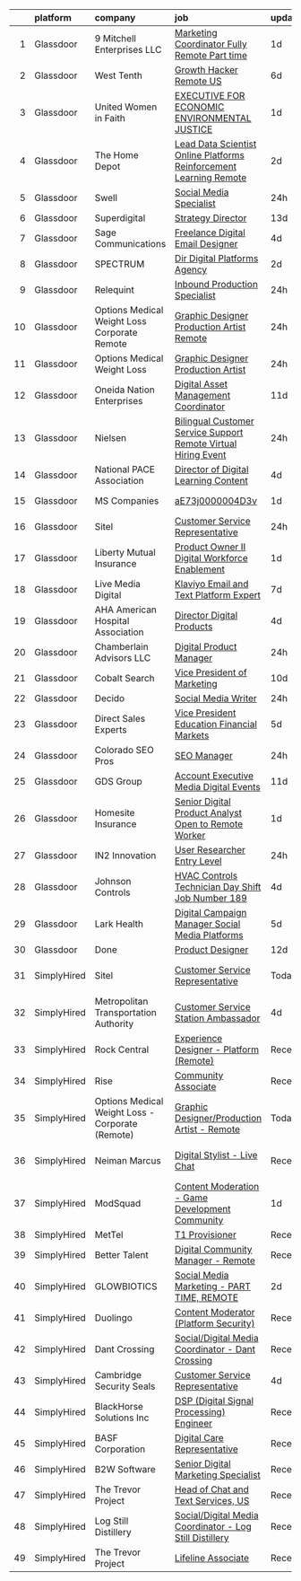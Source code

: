 

|    | platform    | company                                          | job                                                                                                                                                                                                                                                                                                                                                                                                                                                                                                                                                                                                                                                                                                                                                                                                                                                                                                                                                                                                                                                                                                                                                                                                                                                                                                                                                                                  | update_time   | location                    |
|---:|:------------|:-------------------------------------------------|:-------------------------------------------------------------------------------------------------------------------------------------------------------------------------------------------------------------------------------------------------------------------------------------------------------------------------------------------------------------------------------------------------------------------------------------------------------------------------------------------------------------------------------------------------------------------------------------------------------------------------------------------------------------------------------------------------------------------------------------------------------------------------------------------------------------------------------------------------------------------------------------------------------------------------------------------------------------------------------------------------------------------------------------------------------------------------------------------------------------------------------------------------------------------------------------------------------------------------------------------------------------------------------------------------------------------------------------------------------------------------------------|:--------------|:----------------------------|
|  1 | Glassdoor   | 9 Mitchell Enterprises  LLC                      | [Marketing Coordinator   Fully Remote  Part time](https://www.glassdoor.com/partner/jobListing.htm?pos=128&ao=1110586&s=58&guid=000001814214aec8a8f1cb37fffd459f&src=GD_JOB_AD&t=SR&vt=w&ea=1&cs=1_37e0aa2a&cb=1654671061433&jobListingId=1007921210020&cpc=7F6F94E2229B3AB5&jrtk=3-0-1g5119bpbq6nr801-1g5119bpp36hh000-f62b9c7f2138d9f6--6NYlbfkN0BSFMCn7eeYRzS2N3iwmmjpTrky-tMhmfn8thTthZAoea58hDP6x_fJmTd1usohmTFAjnv5X-oxljtOXFHT1jrC_3pUy-PX27fFUlzIHBQG2rx99mDlpj85_8XjrCGBTB2-lxD1PUNO4xuyzA1f0Nod8rhuz7AMbVUFYgIbfELLiPIkcMDpP-2KP6H9iTSjmolN20o2dekhg2TcX_DZLud77GWpC5FkE0Jz25uD2CQwFQyGK3UvlwG4bos7N9EDvRriBEwbWuHruHpqzbH9xpciiayzFLdynS3e--hhxQ7ilJrnqodaZ3zH_XnEDrIjyOGQBzGBVH-MspjyVZYwlnw9NfwsCCjOEW1Ng0s4lKgLUyr3b86MFtEYxAKtd0nQOGwh4B8K0yxuR4taHyJ1PTccZIdF2B6AuPjobWvvZi8Jf48KBfr7hcFt0Pmw0LUvtvuQ_76BygW2TIErsKZPfo8pty7t8au8fvYteOC3Hes6bV_bnZRU-2p4eaSEQYFVVgORtW0q7UkfJHWeJvjerZFy3KELVWqrQi0%3D)                                                                                                                                                                                                                                                                                                                                                                                                                                                             | 1d            | Remote                      |
|  2 | Glassdoor   | West Tenth                                       | [Growth Hacker   Remote US](https://www.glassdoor.com/partner/jobListing.htm?pos=122&ao=1110586&s=58&guid=000001814214aec8a8f1cb37fffd459f&src=GD_JOB_AD&t=SR&vt=w&ea=1&cs=1_09e7f761&cb=1654671061432&jobListingId=1007909905786&cpc=AF770993EC679D41&jrtk=3-0-1g5119bpbq6nr801-1g5119bpp36hh000-03683b730d7a2e74--6NYlbfkN0BaGdOOK624JFFhWibxYF5ZHJyu-TQMeOslDTyNeurccaP5BMco46yy3FP-wYRMT6jmOJUCuFuahC5ruZgFGJ5meMe-JofOqGvfQXhPasawczyHl0REUpO4eJ_NuTFmKdv5HBvElydHvIGtnguky3UU3ydb7TrTUNU3F_RIfBXVRUa9relzvTQyf3FHF68OspkmN8PFCZJOiUvl0KewonPwDvhJ8bUZPTyjS8meHKjyiwSpbXiIvVbHZ0mwB0FXTbU0zzpOpWCQmXkDeaOrLY711mZh8q7hZOKi7OHw2VwuSOPBy2FG4z6kX8D3AKkdrC3P96l8o-6cSkcOBNSMFXBc2450WzUtKZgWgCwuRSsPWqngsVXc-LQJvABNBIia1K5UINJGvUMeaau1D7TliqbFkKYO6BAQgykOfzNDySKJS2kPYvk7bkO04ay6vXGlWauxCKo5JdekdwVuXSA8LWPVk0ntkXPesFqovaQeqKy55oJgBLc926CCZaxJtpEp0MM%3D)                                                                                                                                                                                                                                                                                                                                                                                                                                                                                                                   | 6d            | Remote                      |
|  3 | Glassdoor   | United Women in Faith                            | [EXECUTIVE FOR ECONOMIC   ENVIRONMENTAL JUSTICE](https://www.glassdoor.com/partner/jobListing.htm?pos=123&ao=1110586&s=58&guid=000001814214aec8a8f1cb37fffd459f&src=GD_JOB_AD&t=SR&vt=w&ea=1&cs=1_76f6da3d&cb=1654671061432&jobListingId=1007920984674&cpc=4F748F1840550ABC&jrtk=3-0-1g5119bpbq6nr801-1g5119bpp36hh000-2f1ab6d44968d4f0--6NYlbfkN0C61ZE5yWcXash_Fmm5t8jzKJeWrXPMXUDqDn-CKIA-2cXYozYUHU_zvCoRUi3uM2sf2VWNSG0u1WTXcm6bm634dcFJM8_dTjrni9Lt1PA2-nqQriFknibyhYr7OW5yMFtql9PzLiMZ8jnjykruJ2JK250nkgqX4vaFi5g-mr6y8vhLrogDy-OQRVUvnnVBc3wwWi_Gbjw5_orC3ToGCo1-AY0w9_UvXrG8PfbRFRhuW0AjS8jwUwJW0Jmxi4KIP12S4vX-yWcQfEkTP3QZLmxSIONc2-A9e-bMBqvkrH-dIEVtval4cVTrwiyZ9SHuBbkaMVY5jbvrjIDRbfqfZnpoJazK316rQ53B1EraBhMrwGNzHTu2qIsNqRSmSRSN7IL-m5ax6HvLAkk-aH628wagOs6Y6o17jEyXbPz1bJPtdi2l_yLhTDDi7rzdtWQW_VarE7HVXKomEiG0Lh9OUoJYcOCvF8GY2j1PDDUrXpkpQHQVcjYvk3scV-lljYzOmWY%3D)                                                                                                                                                                                                                                                                                                                                                                                                                                                                                              | 1d            | Remote                      |
|  4 | Glassdoor   | The Home Depot                                   | [Lead Data Scientist   Online Platforms Reinforcement Learning  Remote ](https://www.glassdoor.com/partner/jobListing.htm?pos=119&ao=1110586&s=58&guid=000001814214aec8a8f1cb37fffd459f&src=GD_JOB_AD&t=SR&vt=w&cs=1_813ada2b&cb=1654671061431&jobListingId=1007919941241&cpc=9C4F014304452074&jrtk=3-0-1g5119bpbq6nr801-1g5119bpp36hh000-7d8e9b40b17d1741--6NYlbfkN0BAuTfAu5ThYozS55O8p5sS5gWZMb8bifg5H3ftdCgDuEEM8vz4R0qwnMgVRY6S1WcNnUQSVDjGyL4yUH_9cKU6fcnoggSLlOZYZNOrOwE3vNRdRUkEtICJIkgsQJGVHYyLfhWerffmEKnV8P84MuwlOLeF_WnCcDQSLn9gBZLSv6tQUA046s6u5yX14KHuDu8OZltpikM6kZaAl-SEAzCoh8_IBUCCQafWE94ycL2GaCLtHfjQ5VbijqXf0qnw_uGYkBtXRe7oeynw-LrBTCZFpvLVuJuRZXSVx07DD6alNSVm3i9_QYgL3aY59k42ih_dqI7gjL0M0NEhjO8EwrFwk0epK8q2ehVCeLbOtIHEWJfNLCVRqtgxmpc8ZLfVN2Hb5s0llfiqZS9feRS1GJv1ndR4SUKZUZK8GDlPSz1ayQh57XHbyF05)                                                                                                                                                                                                                                                                                                                                                                                                                                                                                                                                                         | 2d            | Atlanta, GA                 |
|  5 | Glassdoor   | Swell                                            | [Social Media Specialist](https://www.glassdoor.com/partner/jobListing.htm?pos=125&ao=1110586&s=58&guid=000001814214aec8a8f1cb37fffd459f&src=GD_JOB_AD&t=SR&vt=w&ea=1&cs=1_2c790d0c&cb=1654671061432&jobListingId=1007923702950&cpc=663B5FE45D73772E&jrtk=3-0-1g5119bpbq6nr801-1g5119bpp36hh000-cf48998c8a603a1d--6NYlbfkN0ACu_hgM4mYOpGjE6TXudS1eLEYdlotK5aSiNrSIRlNjof6s4WZH7bX3Gf_g2O7CZRSupeGFdDnNszD_v-yXuAivoMzcm8brqCx7nORtz5cViWK29Xq6Ab3BVanJBKAFFViNNRTutwDC6959u-QZCj_KsRMF-p43IoUnZC0Iunc0wjoRu1nHdIYHZ267vdsYZBKY-MylGGKsMLnOx80qVMOlkqWkYgqplFuxgTioJIUEALDS4P92Oc4tZea75XB1_5vBrw3X1e_wNc877RZ4anAVEK3_nWVnJRtYhSaJ5XEi2GdvIB46TpQswqw17Y484ywYda1sViAzt6k3DOyMtkS07ntgOIf6xaIGM6obJVAbSl0QeVj2Jr4xyCgOoY05dO4CtuQ-XBZ5oHjQ0Cag99X4kEinmGiJxCZv_zlPcj4b72YD-fSbfaxTRrDA2xieIyClVliA2CB6keEZ4qh8Q-BJ0EiFGOLXZNvOIjxgtVUGv0eFdJNrgCyexIJvJ_9hp8T7USzGD31Xg%3D%3D)                                                                                                                                                                                                                                                                                                                                                                                                                                                                                                       | 24h           | Pensacola, FL               |
|  6 | Glassdoor   | Superdigital                                     | [Strategy Director](https://www.glassdoor.com/partner/jobListing.htm?pos=113&ao=1110586&s=58&guid=000001814214aec8a8f1cb37fffd459f&src=GD_JOB_AD&t=SR&vt=w&ea=1&cs=1_8c5fceea&cb=1654671061431&jobListingId=1007893501010&cpc=9952A63AB06E78AD&jrtk=3-0-1g5119bpbq6nr801-1g5119bpp36hh000-7f7bc22b622b5b41--6NYlbfkN0DRimOwZt32Ff-MFazY1nZ6hN6f0RLCIN36BaBlR7H7X3569RQxR2zSU8izEuSO0rF9rccfb8Al_Ust5EB1rSiJvz-6Gh3HIFLNDVw-xTfV2KGW0tu9HoK9WYTBIZaZJk-obo0NOPs1bGOu-rcQxUF4KoUG7iEhtW4Uu93lgC6xrp_ooxBMlihMLNZ7y4Qkf_O7nbLWG1c0hAE7P35VoAJZzvpANilhY4-5O1WGFPOU-b9MmhgVTaiATFCT2vWwJRQ7WrZ5oUL4P6FgV9-9PxPdjwu0c7lZvRVtDy6Qfq89xBsvF0ONLFcP6FrqRR1n1eplGXj5eH0C_835P79_cfJqLv_VQzRAps3StcOMFL3kUF-AvNdh86jOrIsSLuoWIM6aksMWjx184n1V8tH9HAvxWOhaCbA4b-P8a4-mnM5Gl1flKyYec7vCq8JPxCNLDOo9HSmpr0yQQXOYUg3qAFRe2AxYrbLN73Pte_8RDNLHfpmlzJijG-QE)                                                                                                                                                                                                                                                                                                                                                                                                                                                                                                                                         | 13d           | Remote                      |
|  7 | Glassdoor   | Sage Communications                              | [Freelance Digital Email Designer](https://www.glassdoor.com/partner/jobListing.htm?pos=107&ao=1110586&s=58&guid=000001814214aec8a8f1cb37fffd459f&src=GD_JOB_AD&t=SR&vt=w&ea=1&cs=1_e8f7e7f9&cb=1654671061430&jobListingId=1007916382036&cpc=9FE5D8D7282D4400&jrtk=3-0-1g5119bpbq6nr801-1g5119bpp36hh000-9138dbce5ae0f4d4--6NYlbfkN0Bw4eilJLL6njo-bmuEWNQ4kNTbq7KRyPE7FcZd-Sq0cUNIlHWg1RmZdtZxYgPgvMKCcW470oMEKm9yUfH-WhpZfbhmF4BinsG6u2z6Sv0cm_laneQccpVMRJj7W4vUwLsothWtwiHVusC3CTakdu2x4B5fb5YmBF7pJm-ZDntAkSBF-tREePaSBYMZNMS9LjPXPB_n-r1uu_qKWownbZdTPXqfTg-PKQy-MmUUyVR-TdeIcatz-GSrpZSsqmYMwEWZUvFTdg_Ec1LFIVIqMU3CZerDw65abmH-io5P0wpIYtdERQ_8RQ8Hgy3UtlB2R6qUTENauG6jE9EmUAqBcMKAraWUBaJ_j8cEcGq27tycD1w1Z1g3AnYWUTF9S_XNhFr0qk0y-FOZW_mWC1FMt02Iy7cP7buLClbj5gO2sS7oHDQPoQ3l8py8fUXi2pt2x1qwmdk_gZk0BpAJaDk8PcQtzhq_Hpa0vmuQLGFROTXd5vT3rV9YIbj2WIff0-P0cuuz871C-UbLgTIQGJD4uJBY)                                                                                                                                                                                                                                                                                                                                                                                                                                                                                          | 4d            | Massachusetts               |
|  8 | Glassdoor   | SPECTRUM                                         | [Dir  Digital Platforms Agency](https://www.glassdoor.com/partner/jobListing.htm?pos=120&ao=1110586&s=58&guid=000001814214aec8a8f1cb37fffd459f&src=GD_JOB_AD&t=SR&vt=w&cs=1_c94610be&cb=1654671061432&jobListingId=1007919475288&cpc=BA15C3E50D27FFE8&jrtk=3-0-1g5119bpbq6nr801-1g5119bpp36hh000-f47f36ce357613b5--6NYlbfkN0CeXNZYxOzgf11O9-TFJft4I5QLQjKTqoL33Rtx55G7TvJvoeF0OvnalWemQxNwsZtFTDwTa-MzVC3lBYTvpjKkuCfXFAtHL10GCe9ewRN8JjJurQlxzWXGqMzlLJJDeZHYRD0D_pMAlOfvorK30-if4q9zUGxA9GyCu8mYurbUCdJbs2J5ovLnneaVX7PHOYB1n2B1BujyPRi2fiOBUvRqizuHUulw8uE2fDNg3RqSLmUEXi7LksI5gGqMgn0AOfAdxkEyBq6ZzGmcKgC5RJYnymWNejnMcSU-7oywt0hvpPiaa5Yjy9SWI0IBbvxZ_aBiQ0BE05z-gjFFejop1DPzNKbyCe_bcGvUk5WCYblcyWDAomghAbnm3TThdYRu7dhXZ2IhBTCAtV-aYfxn0OtSToyHS7EXcBllR_jjMFbBQfGlvgtQ7sP4wt048kD9V4s%3D)                                                                                                                                                                                                                                                                                                                                                                                                                                                                                                                                                                                    | 2d            | Greenwood Village, CO       |
|  9 | Glassdoor   | Relequint                                        | [Inbound Production Specialist](https://www.glassdoor.com/partner/jobListing.htm?pos=104&ao=1110586&s=58&guid=000001814214aec8a8f1cb37fffd459f&src=GD_JOB_AD&t=SR&vt=w&ea=1&cs=1_7da1ae6e&cb=1654671061429&jobListingId=1007924077058&cpc=496C5EE6B32F83EE&jrtk=3-0-1g5119bpbq6nr801-1g5119bpp36hh000-53183d131387f237--6NYlbfkN0DLxniXb9xd09bch3T7EymxCrgj1jiT2kSu__xrmi42oFUVS0emMDhZolmHR88yaculEqcuG2Q-8qAOzG8ed3xAShIurYBTondg1eR62-d79mUjRWlrfKMCNd8L9F3nQBJqNLmVKpl2E4cs_62U999JQwV1H4spfKfm8XDeoi_SyYmqK2pWF75wN6lEodPFO3_UiMidBFo_QuETWx4qal0-y5t6Mu0S8IYfbOaP1XSSdn2REmtCmovfSE5PqKr8VGOGetaN3Z0wmNekhIXBmvMSMIfzUZw8BAgYgTJYD67gImK_rv1xRclzgmT2NOwiOAyLvE2l_mDaUwtr5g1WiBWVsGlPrylre2vYg6GX-4SZLWOlOB93A2LifAtd-NQHLq7P7GNianjt0_ECU9pupRjFUCFTS7wFvma56pXd62cxGBtBs3hOrFxEHmaf1tJWLYx1RSvA3fyxNUIF1sY62X7tvxSHZRSUx_zg6REWuJxz7bvQJwqY3NmKyk55veji-z81gsUn-mSgsw%3D%3D)                                                                                                                                                                                                                                                                                                                                                                                                                                                                                                 | 24h           | Remote                      |
| 10 | Glassdoor   | Options Medical Weight Loss   Corporate  Remote  | [Graphic Designer Production Artist   Remote](https://www.glassdoor.com/partner/jobListing.htm?pos=101&ao=1110586&s=58&guid=000001814214aec8a8f1cb37fffd459f&src=GD_JOB_AD&t=SR&vt=w&cs=1_4c1f86ab&cb=1654671061428&jobListingId=1007924226699&cpc=EC97480225BF612E&jrtk=3-0-1g5119bpbq6nr801-1g5119bpp36hh000-2bf8d94c5823c0bf--6NYlbfkN0AmAiFrx6EDHmlxYwsl_Sd7CYI91iAkAKqr5ypBzonM2K9-h3HOtVLToDNI3o_6pzCXzk4SrtVfH8J3kFo5wEMzD0DvpkXXecRMRlEjc7mH5J1zl8BnTgvlx2HxHTYNpVDskgwnFMZtj7k9Sc_s5P8ya22oMSSDmAVyrsZbNQaW9oTPC9sKCFNLDXQlymv8J1yXU6WCdK8IWkrJtdaT3pg6cJlZVRmEZNYDWkAItnVtRypoBCZR7tB_QSQvGqxJEk2QPeny0K_OiGrAuIhGJhPwNpoS8do-4OXxHRhmnG_8_hdcRaSkn3YWNcdCVxSD3Xh6bTJ7rMH4qdJoRui9IxI3pt_TQzkM9P1ULBw0IMQjOX2h2brbjBYVR-9NVlwvXP5QcLDMV_19wEnuY9hHhKn2NZiT2If3kMv7gOTL4j6Mf28YpAmgfMh_AFhJwqqAofWGzHpMXa3S64wlmYLDDcslb9AiHuenZmBDRuQuHddf30IiqSli26_YU4f6iLe4fmFRldfvmNwupLOxVnzAN-AtquXkioHL7o4vlaHIb0f87uSQv5iLbEvV_ixsDcejfV8UZ5t4dozovXfHeRkFcYAp8vkg4Q4OiNMeSPlzRDnNNrvIAYX4LSBDJzeGOlHsGbgTyUfN3F6CTFFextm-BZPk)                                                                                                                                                                                                                                                                                                                                                    | 24h           | Saint Petersburg, FL        |
| 11 | Glassdoor   | Options Medical Weight Loss                      | [Graphic Designer Production Artist](https://www.glassdoor.com/partner/jobListing.htm?pos=126&ao=1110586&s=58&guid=000001814214aec8a8f1cb37fffd459f&src=GD_JOB_AD&t=SR&vt=w&ea=1&cs=1_d86f31ff&cb=1654671061433&jobListingId=1007923979748&cpc=5E31031E1AFF45A7&jrtk=3-0-1g5119bpbq6nr801-1g5119bpp36hh000-f38f455ba19e750f--6NYlbfkN0AmAiFrx6EDHmlxYwsl_Sd7CYI91iAkAKqr5ypBzonM2JJqyCfMiKAVPXQlVaobxqqfTRD9k_R5t7p3fb6Nr_6mUs0s-4SejZ5v9JiDLJLlX430he_X_peQw3nXMWE8wGP3M0e8h8eMCQYKoPb5_Vn5oFBLQeIug6q2FTJHCLwbQD_LfU_us2ssQE6GE0utKS4IBEhgfmoPdPYFmxeOrbMudwtiDjC1PxAeEY8mi9kKXNKnKebav7_3-PekWH1ksTWAB666rNOV0oehHDolYKZ2sEUkrp2sFsOTmIIRLyatcqCRyxhJuixuamDElmTQnZdaww1hHh7MBiAL8hAFv285ZcX6c9iToTjhnWk8fz7sbUcYgyK5dvf_lbn5YbOKG0zSdMamMSPZGINQ64aomFFAFcvp4GYB5qMaOAEcxNBg2rS_wFFo2fIhLCFKcbfLVGJak_3zrtG_OaagmddBDN06x3gaBO7zfBgpvJQ8eV8nx40f1QIZeshjRjFJQjyxNFw%3D)                                                                                                                                                                                                                                                                                                                                                                                                                                                                                                          | 24h           | Remote                      |
| 12 | Glassdoor   | Oneida Nation Enterprises                        | [Digital Asset Management Coordinator](https://www.glassdoor.com/partner/jobListing.htm?pos=111&ao=1110586&s=58&guid=000001814214aec8a8f1cb37fffd459f&src=GD_JOB_AD&t=SR&vt=w&ea=1&cs=1_fdfa9aec&cb=1654671061431&jobListingId=1007899179025&cpc=292036AD7E8A5303&jrtk=3-0-1g5119bpbq6nr801-1g5119bpp36hh000-bb83cd76dfc89dcd--6NYlbfkN0Drqv2cs2svxDvjLpEXdnoULgnlhXuTg2ub_cGqLXWQ0sLFulLhsobK3cPNmEuaM12rs3w6H00bpdHKjHym_4m29Z-q-S_jvcoCEgxa_rjWcSUxY4mTjrt64ydXQPMrfd5PWrF1LTnMGBWuZyIjDtMWg7w7QUAMQHv_uHiWsqQaA8P5bleLcb8WoFMfV798yzLHkRggrMB3dxnlWnoF5KeacthhGrpnxeV39epN5xLpxdWb8lTyGrMKIsQmHYJLMsCYkz6A7h0587po1rDsI5tosgoQN3gIpT_UJqVK9EayWnjFfxNGDgX3_7AafgIwkLqHoc0GoVAAgpU7Lxcl8Exvd_kTjqzkZMNjRrGIUIkFKvttEwsUv2gSdGjTIxzjxtAKGh7ij2Y4owWP2ZHLhmGysWkUHzXqOaLUzdbGzKbrq4HCgE0WOZYmlVxU3PPQ8UIEYgILP_h0xkk9NpFCoQjachUZfsxgnLAP18KwSiJq8ir1wATAH6LOtD0jXikE0_i5jpXGzCrEAKhSKjBhJwwY)                                                                                                                                                                                                                                                                                                                                                                                                                                                                                      | 11d           | Remote                      |
| 13 | Glassdoor   | Nielsen                                          | [Bilingual Customer Service Support   Remote Virtual Hiring Event](https://www.glassdoor.com/partner/jobListing.htm?pos=109&ao=1110586&s=58&guid=000001814214aec8a8f1cb37fffd459f&src=GD_JOB_AD&t=SR&vt=w&cs=1_352d168e&cb=1654671061430&jobListingId=1007925052308&cpc=FAD720BB8CCCB15B&jrtk=3-0-1g5119bpbq6nr801-1g5119bpp36hh000-362b1686f53e6c0c--6NYlbfkN0Btxs39KmTzjw_u_hUXcyTcLpNeUj18C2Nw5A7DCW0FWOPSvZxadnbHJ4OhlFlLBVe_6WTnlrdTHG5MRaBV5Tml343L7VYS2qCF6znj2Qge_ipk--Pk2-yRAYBk1x9DAuKvGoQPQ3OC-pNJcXXBx25UTEgPVsiabv4Ci8XzZHWI6dhEV_U-E7ptWt3XuRPAS0jwcf__6f0rmt64B1x185VQ_Yi3Dg9tO5bheWjANR_A3YKet_-4sUE4UJ_MhBal9nTXshfrcqlukJIOBQc4G0EbngXx6ZELe5RGv5kn8ht5-pTw4NWRctGqsaHDYAmWNqJXTI-BbTXMIOyoU3qKOAq8sau-HwWXvJo4YREyqY8OfPp6D4Zk2UQdpYj3tFIjEp0wSf3vjfCPlBaW8rL9noFACWc5FiOLXMPEdR6myGU7WRQXX2xHS8Rhw3lkn1OZHgPamncKp5eJDP-bDzU12gx_Nl-DAk5QjVrmS9VxHnysp_IuduM4bHwgfGZMmq5TsFS7bey2NIP-PJnfPhZC__p59QMwy6CTesBGQpXOgruWfMs3SyGrzKJbB9AbfHyYaNf2vL72ZOCCFJt7V8i56Aw9GfWJs8LAuqyNM1j7kDIFYee3GHchMHJYxgS1i42ypLUnbVmUVMyIROcc8CzeVmguvNJOucoeKU7WF9KexJ5qF5rd2BL0wZVmx4lFu074wEVgkR1K3kBcJ-GLWCOs6QuK1JpRAFbkPk95KFgWXB0AnjCy7vw6i-6q)                                                                                                                                                                                                                               | 24h           | Columbia, MD                |
| 14 | Glassdoor   | National PACE Association                        | [Director of Digital Learning Content](https://www.glassdoor.com/partner/jobListing.htm?pos=121&ao=1110586&s=58&guid=000001814214aec8a8f1cb37fffd459f&src=GD_JOB_AD&t=SR&vt=w&ea=1&cs=1_199d9450&cb=1654671061432&jobListingId=1007916806262&cpc=39A4E8CE329AB187&jrtk=3-0-1g5119bpbq6nr801-1g5119bpp36hh000-bf2ede79dfecc23b--6NYlbfkN0CmAKDpbBbVKRzplB0uvDj-zmpq8BLbQlUAX9pqlK72uTZWTRfKD97NF-X6uDwnAd_dOXo_op12aD0en_c4WkcMSlrwaMOuT9l4yEwAgh2H5FlX8aXl9WpTPDfnIjxWibEZrN1rQbIj5hdZxTNcpQiP49sTTD7gjeJuDZHO2ZtrWOgV5LNu5W_zvpK9Cm9H_WH9p70SEgqV91dXPvU4VJBmJgBvudL5NNiLR1StxwKchPYg43d50USYnDGEYa_aWiQXsJ5c0kmHaP0JbL7trhsDWnY4ggqPrq71rpP6xnBJYpo5QVr4gYbMb96JW2U6RR_2fgmxw0RU2awnvRO-DB_m-flPqwY6jRvehFy_TNRpH2P1ESFSoA7WJygHPeX4x0iHQb-zFAbi8CL9fUB2gTr1Pyfu4KOWLMbBZWy2Fw5x5SYF5iHLJQ45qcwRUQBb3tV2GVnbikYXz2t5tsozI5_hXkTp8yCcDZWc4Gxbt4DmvAUkcg-J1KOUvhAX2CX5jTf2rr1g6LeMSQ%3D%3D)                                                                                                                                                                                                                                                                                                                                                                                                                                                                                          | 4d            | Remote                      |
| 15 | Glassdoor   | MS Companies                                     | [aE73j0000004D3v](https://www.glassdoor.com/partner/jobListing.htm?pos=115&ao=1110586&s=58&guid=000001814214aec8a8f1cb37fffd459f&src=GD_JOB_AD&t=SR&vt=w&ea=1&cs=1_b08538e9&cb=1654671061431&jobListingId=1007921249879&cpc=D69957E0862862E0&jrtk=3-0-1g5119bpbq6nr801-1g5119bpp36hh000-6f79b0930b1e5a22--6NYlbfkN0CHRJdIZ4BVMB46Il__atvtPVHzVRY1iBIMLOAFKnfHwlvPFa5BHrP_HqjVdXOt0B8ufFbKJOMQYWkivGLuJ6OEljrK4aexVrUTIuMpf--Y-Efkr82tRLHqRA6V-WHBPYOtLhVpN_LC6j-SC1ihzuVxH8FOUay-zTCx8PIrx8U7HmwV6LYF7mLXmY903sqwprRHBRRCXdl08epDvxZl1Q7bUh6qR3fNKQ0MI9rZ2jhHfUyca17X5QYgG9yQ4SA-AGlhFDF-sVNZn1h6LKMU4CgGCQAjgHfsHYsYypuu4ptH0IfNhJvBHvYjB1OHaKSsnYIHc0WV_iG74k6JNIQ2Zm4FWTs_K1QEOyPO2OlQnLQCTew0oy0tWmUYRAtiOItIhHe846k-Nlrs4mpBBmp1y0sxFa8axMzfASw6gcLAQ44OyaF8UPfreIVjmKS01-BaayT1XTTU_Xcp3rEuvmTYw6v2KmUV-C070xRuL_c5UDwwbxmVb5X7IkZiErjM6YNMPU-Ue-326wrhGIFRTDT-QQDinST-EFsVJNJgPZC2k1-uWiRo8dOIAEMR)                                                                                                                                                                                                                                                                                                                                                                                                                                                                           | 1d            | Murfreesboro, TN            |
| 16 | Glassdoor   | Sitel                                            | [Customer Service Representative](https://www.glassdoor.com/partner/jobListing.htm?pos=112&ao=1110586&s=58&guid=000001814214aec8a8f1cb37fffd459f&src=GD_JOB_AD&t=SR&vt=w&cs=1_904bce76&cb=1654671061430&jobListingId=1007923404346&cpc=FB7E4A1762AE5BEC&jrtk=3-0-1g5119bpbq6nr801-1g5119bpp36hh000-a930601b97d0da98--6NYlbfkN0CBtZxUpP1QTOYFeIJnsNrvL2IvFQoGtsAuEWSa46ujWVuS4m7EkjU5e96Axir_VqX-_a_IecwlT6qQnt6458RcnnVufecY7zSf0Bqbeo0LCz_YT48CXjFKm1o7376HA092jxNS_49hHbLX5UIBUZy2sQo0WbvKbVslWe_7_EupHDDOGHeYxogf9Ghe23alDwqA6Ldtolpc5euH57fL5FXpU7yMlj23rhtIdsdFaNtuiXnY6Thdw8A-WbxV8iJ0Bw6L6w5HS_7vxrH2TnwSNFhGEBTKjIaCrwrpseAN9bwWdAY52EBe1fzTqjb2G6sgn0i6KC9wuWvyMNQsgAZEbwcVgBSdD1ai5WF-L05TeBr3clJMle0k-W9JnjKTuVMvCEYxhBZ4yLfyoILTydpkRNs3MlKLvlWkeprl5Zw-AiPYiynbSnX4r92fu3hHU_fcxihAxFXLC6xMbIa0Vg2jYQOmgiTFvRMnvke0wf6g8hoEdGXWfIS7REoxiz-6AT0xRUrJzdIWBU39Eg%3D%3D)                                                                                                                                                                                                                                                                                                                                                                                                                                                                                                    | 24h           | Grovetown, GA               |
| 17 | Glassdoor   | Liberty Mutual Insurance                         | [Product Owner II   Digital Workforce Enablement](https://www.glassdoor.com/partner/jobListing.htm?pos=116&ao=1110586&s=58&guid=000001814214aec8a8f1cb37fffd459f&src=GD_JOB_AD&t=SR&vt=w&cs=1_77b98cca&cb=1654671061431&jobListingId=1007921597237&cpc=07D58528F3898F33&jrtk=3-0-1g5119bpbq6nr801-1g5119bpp36hh000-24e47261c53419dc--6NYlbfkN0D19kSVUiNzG2UWy1lRGehFMusHrHGUl8ru40ax50wmt-THYVDVXiQ1RxehNPznEJEWebD6HrvWC_lgpu0DFAZ8KA2xeBiAoB3FnWm_OhM-tjzVKmmiYN9UEZoziEo-oKACzUQ9opUt8krv5tfPpgN9c-jvIpA4IQnTveSXctEVUOn5vf2GKmknXC8O_OrVgXEmcEWbGeK7468EICaKAZGb-c-hf-O3iFsvjQ9fWsUFTpUO0QnxykpFoNyr7krYW1DG-2zRFVw5LTVQgGw66oSy5KXOxB4kkQmvebEYkkoUfibvQvyLa_47saI0cByZsPJUtcHg6GljKwPKoHgEKa3P4ziuu058g_e82hfmXeWUKYNf0xyDyAgE4kqi-QmVEtpD_JWcMcMXz0KqTV1SzljkadxfUOLZZ4X2ICyRVqngiknisMoNeU5HQbjzp2vg6n9WfjuEVkQSsNeQ_kz5aL9N-bU3-dxPNmTUohQKBCqI40S-GmD_flI4-PX2ONCNIes1L0Unx83PYf-uHPUz8Z9BhGYA1YUiVX7LKWcwGN_g3t9jhZMGNjvdn2Oy3u2e9GOH_fE_ZkIPU1kVyC_jceFFsbZYZ07fEa4QbUAKLnGQSCmOunHNTcePpXi-vyhKs0MtbLtDE0VrRc8i165hGQi_)                                                                                                                                                                                                                                                                                                                                                | 1d            | Remote                      |
| 18 | Glassdoor   | Live Media Digital                               | [Klaviyo Email and Text Platform Expert](https://www.glassdoor.com/partner/jobListing.htm?pos=114&ao=1110586&s=58&guid=000001814214aec8a8f1cb37fffd459f&src=GD_JOB_AD&t=SR&vt=w&ea=1&cs=1_0f4c8608&cb=1654671061431&jobListingId=1007905273568&cpc=C4A69CCDBB3B9599&jrtk=3-0-1g5119bpbq6nr801-1g5119bpp36hh000-ae8ad084977edd4a--6NYlbfkN0DWBQaY2zwAgLYjaHT7Fkd6i5PkXdnv4VQtX_K4EGjieNAi7hF5eXFClefUIk4sLcqZhMkg0gkgeLOHWVqxF11QzDrvKwzS56As2KYy_sCgKTj7OwB7obsZpsY4UrQ6B6W7u09d54JwKn4MEWfMeAjPE8c7beYuWLfTxGojTFpwzedircoc938xLr2GGDob2AVBaeQD9bdfzq2EFGYIMlzo220LWzQqJcEF6b9h6FFAjBEJ4Be-9idZ_JOPZKASLI7PwbHFyRQJyHr9fZbXX03pHPT69S0l_HQNVdiRBZwuI2oJkUfx0LgnfN-PsoegXdAceQzeRoYtVduJ0Xww5NCChMGAWjof6lDGzD0k4pxA7zRn0Sq21U1cqZGc_gEy6Ku0xbgvz_cStr6_PKcbK7xmgU_fX_3Eg9-8qClkvLZh5qJiXQoTx5ZIWUqMlQtW9G1retv9_v3AiHSFIHZ4XX_9x0PdvJ62UidoC1ZMXfvISwr1aMti7GrI9fr_p-WdV37Dul_G30SiSQ%3D%3D)                                                                                                                                                                                                                                                                                                                                                                                                                                                                                        | 7d            | Remote                      |
| 19 | Glassdoor   | AHA American Hospital Association                | [Director  Digital Products](https://www.glassdoor.com/partner/jobListing.htm?pos=103&ao=1110586&s=58&guid=000001814214aec8a8f1cb37fffd459f&src=GD_JOB_AD&t=SR&vt=w&cs=1_9f1b1f4e&cb=1654671061429&jobListingId=1007916486974&cpc=6BDFADFCA66887C5&jrtk=3-0-1g5119bpbq6nr801-1g5119bpp36hh000-c5b24d871765bb68--6NYlbfkN0AozJ2n5NCo16R6Sv_UTDBLuTs4rL4bGgKRJsDG0AEzt1Ekj-uVi_HOYjg_2zrU-2K7heF8_b6zR1MZdZ3y0U7FgaHauBtn6kdacKxgaph_X_eALemHD7lc61BpKz08sALkaeJzAKF6vuGF_16YhEHzvqOi1bLbrI7wWcflLZSlzAhwnPNyGwdUG_FseTfIoLBiQx5xldpuFQb6pCa4S2sei7Yp21M9DscG61N0Ghex1w1RB2Mjku84KxTQZOZcFWhbfD-nunAi5bJf7jOD9J5dyMOP5DFpKo_A7Sp5pXWsWxjocQKrb3So0krFZvm36yeJObfXnOqsTYF42XGtRBwWR4H2KlTLKMnPP3uhl_D7HKoE1O_pAXSZBwf57QAmYqNuov2OI0V2eU-bWJR_lkNul1nvAJOpqkgbivPWk-5RTqxV3CXXjYkm17gA_KqKEty60H8Nn4RTPKmWVTWNIkT6dhhTS8d9JEn4maH_nPOlqcsEo5iEhghmy9UVa_cVQiGeG-5SmxBNA179B8jbp1eWVOABH8nG4tel-D5QaRZhKPhN_FbleO-0G-PCxYrdxUcdCv1T62J8WwWHCC6Kne7tJCY-nKU1Ia6TsXCe0685T7PUd-MfAu8sWwQHd78pNJnCYDkEQ4cSZoOf98v4Xw0q9MO_YkZXKjsbn0Mrb_nsCJEFRZavE13Lex4ScjmdhbHiAt5mRM72JcPrbVZzcq_6GAY0b0mWQks%3D)                                                                                                                                                                                                                                                                                       | 4d            | Chicago, IL                 |
| 20 | Glassdoor   | Chamberlain Advisors LLC                         | [Digital Product Manager](https://www.glassdoor.com/partner/jobListing.htm?pos=129&ao=1110586&s=58&guid=000001814214aec8a8f1cb37fffd459f&src=GD_JOB_AD&t=SR&vt=w&ea=1&cs=1_a266c7e1&cb=1654671061433&jobListingId=1007924062971&cpc=9EDA28EADF1DF7F0&jrtk=3-0-1g5119bpbq6nr801-1g5119bpp36hh000-d14e53c7ff15fe13--6NYlbfkN0BQTv-RBlFqOUTGJDM9bmyVsbFrrtwBOBspE1hX8D6Q4-fdJwmOdTuHVG0bFerBQ6vc2za2-JDshLvho8FgtTdLIuSjBFUVi10ulPozBwzfBNUghY_Ma4x7r2lL4_m0smerMaURUfZslZueuiJdKfWEF5FlKbRsRDt3d_PoTX2FCv30JmyZwD3q6Sxf3OABoqxbFmLZlCixCGNZcRa_B7BoB8wv4oglV-ww_FFplj1nOdAMVMNWOf_zjhArpk9ye0pgyzKe39aVfnvi8gXlaYXZReEgGh9T7QiwvoUwRx2Gyf127s2lDgP_lALmJaoxF9zUcA_m_ikeO5qCgAWjaxhg9CyFCT10zZrxXuBzk4EFEhkqOd18Ued6cjj4t_gn3oxq7_AT6vMJhPrxYFuvWUxEfeRULE1UPbH_s7sbeDpxdrbEzN3e-Eb3lIVOJePb3BDNXe2JZOIaAsZPPSMYyzVZpbcUyN0Dy_OUb19Wr9UeQQ3NrpYCcujh6UIi_22yxqmctz4wwGqHXCnxVCrYVQUC)                                                                                                                                                                                                                                                                                                                                                                                                                                                                                                   | 24h           | Chicago, IL                 |
| 21 | Glassdoor   | Cobalt Search                                    | [Vice President of Marketing](https://www.glassdoor.com/partner/jobListing.htm?pos=117&ao=1110586&s=58&guid=000001814214aec8a8f1cb37fffd459f&src=GD_JOB_AD&t=SR&vt=w&cs=1_cc06c070&cb=1654671061431&jobListingId=1007900218170&cpc=19A63F97CDAE9B19&jrtk=3-0-1g5119bpbq6nr801-1g5119bpp36hh000-3da3207e474768a2--6NYlbfkN0B0D99f4JCypoy5wbrrIeMU8IhRFHfzUnSXrl_m80vdTIlqC0BpIdq9IUg7IDncD-U9Q6lkDnJcikQhMLIiX0A25-g7-B6_DasbdUkJ8iADpCnVxbMN3IPGxvNL-Ht8n777JognSziVkV0QVMkk0nXTEL4HdqMifeuVjJ9CqtBAGPvV-WSsBxMHCETIVFjz5_6IAhN-zKxQSl3RoW_cBMqkdWyD_-tKDEEZaGBIFUMBcCaTD2rXozVoaROE4wU4-kG-WpHw3t7Cozo7BHfSzGHWD64U7B_oOVyQG2CK0xwoP2ayfAX9sEry_S9rot49xBYM9pcuAlSgj979urmlLs4vSO5IzqeO9Qp_drOgjonLGn-LjPhDORkLEb4-po-KTa7V6_4oDC9KV8UwHz0em71gCMoimy5PlKm4Ymy0U055vNZ-5m68vBlPRp-KX3DBMotWr7fCCSnPDz4Bs22iQpHG2QiOoLBtblXQryUFWitrNN83fMck9DMmJsWCjrN1hIPl-TPQFYPZr9s_NjomUKqw)                                                                                                                                                                                                                                                                                                                                                                                                                                                                                                    | 10d           | Bronx, NY                   |
| 22 | Glassdoor   | Decido                                           | [Social Media Writer](https://www.glassdoor.com/partner/jobListing.htm?pos=110&ao=1110586&s=58&guid=000001814214aec8a8f1cb37fffd459f&src=GD_JOB_AD&t=SR&vt=w&ea=1&cs=1_53fe85db&cb=1654671061430&jobListingId=1007923356661&cpc=63E4514951618C5C&jrtk=3-0-1g5119bpbq6nr801-1g5119bpp36hh000-89fb5621b201ac0c--6NYlbfkN0APToHrk7ILONyRglvlT3LJMO76dZGJsKlG8WQjsY8Cq9XiAb7ktDbIWPvJiuMHo-3E57DASVbjBt9dqKbNSGZ7nwgZ6SO_ZxMFJASFetjAg-OYU4iSAs_zQTNIDvKGsOf7agMxUdY67vZe0bghGbF-MVRSHWDE0IpXSOoPJvN7sQJj_qaF9bX-pxwZVdKCZJkxEQM11fOH8A7qMfRMbVomgCJZ1NItOCKaf-83bBgbmb03lLkdqTnx_VXew4QXuw6xEh-iusQUq3BZqyvfFY36tmJn4H2r3nssBbEMB4gAZDbp9eqmKLo0Z7KqcNEJcxH9sY7WA3Q0FD15SAa9-PHE1zQZtTlrFa43tiE08aL1ji-GC0bVOBo8imRpN4I-BedfOGA_Qxbj-ZZTWlMmYdHn97yNorunRWq4ot5f4F7FQQmmkv1xcmPvI0NOTDfkI-N8lig3Zqnsdr1u85cHhSwXbtV1SdoOoOL-dKskD6LucX09pfWpyRRh00wcaU0KGQG4D6LyQ0V_ug%3D%3D)                                                                                                                                                                                                                                                                                                                                                                                                                                                                                                           | 24h           | Carlsbad, CA                |
| 23 | Glassdoor   | Direct Sales Experts                             | [Vice President Education  Financial Markets](https://www.glassdoor.com/partner/jobListing.htm?pos=127&ao=1110586&s=58&guid=000001814214aec8a8f1cb37fffd459f&src=GD_JOB_AD&t=SR&vt=w&ea=1&cs=1_4275b1fe&cb=1654671061432&jobListingId=1007913097055&cpc=8D52E76475A7E842&jrtk=3-0-1g5119bpbq6nr801-1g5119bpp36hh000-1526bfeedbaa8bc2--6NYlbfkN0Dkvn15_3RauwvZQVirIF2pAl8QSlngE4RHVulfKwvvjRBj41_SJEe6VNlAw9usRjQi7cEC5zaqMyICNwmdpM8mG8DpsBoC-Ql0ETkkdSPZ5cBVfWL9g-pHCyAB45Tdx0vIMvNZd-PAM-QkO8m9jv_zyL-ox60oiST_zGDR4wpTdXvvLG_xkT79qy4VNZ74l0NHGJ1ZlbRvvXWT3w2jd3bTLRVZmrlu9jOi-G0E3S4aJf7V2bJIYOitZvh6EHxG1t0Na86NWiMrdMlvthMotYmpw1hzNGEeQEqzrHVVfEcaJLScZ_DcC7AYgLjDV4ZmMAxqN2apueFWJr2YXFp8PsJkD9VIuDbSF3j6GCJaLuLy2jNQvtG6MYNHsvoDdp-L56oH6TWfgnOKBut1etZ7BL6RonPPNqWlYm17Z4yZMNmFGHO3ajDs1uHL5XbrueOLc-uamrjoe6-msNEmKoAjd2yT5pn1k1PtlH-CriBdIxKWj0AspJh90m889UhJIGEbSd15GezrzZqH8eQyM6leELEvBYUz6SJ0q9E%3D)                                                                                                                                                                                                                                                                                                                                                                                                                                                                 | 5d            | Remote                      |
| 24 | Glassdoor   | Colorado SEO Pros                                | [SEO Manager](https://www.glassdoor.com/partner/jobListing.htm?pos=105&ao=1110586&s=58&guid=000001814214aec8a8f1cb37fffd459f&src=GD_JOB_AD&t=SR&vt=w&ea=1&cs=1_6a41403b&cb=1654671061430&jobListingId=1007923826168&cpc=4269A4BF187C94B7&jrtk=3-0-1g5119bpbq6nr801-1g5119bpp36hh000-2492e2e6d6dbc1d8--6NYlbfkN0Af7IH--f52cTUDwFMUanxXcd3NiV5wYJyzlyk1G5yRERPjkIYljGfhrr0zhKHrhIFhlb-GxloyVqelaSzPm82_NiIIhhR8ZnlmUxT0LYbzGkqvrHWn2OKNJRl-ji5C2DIDsBPaWxDr8D753y8g9YaD0S5yG7p1uMR0GHIjaOc0lA7rLpWrqrsqw0qSmL4P-PL-mEr9pZZQmF4nQTNw_Gzm9DWxgJSYguMefdm9znnZNj1xp_syK2HgGI48JDqNw0Lraiq1Oh-eULnAfAsFqBG2dxECWoto-puRJetNs4_VJBo7aK0klsWRW3M4tplou4bG7ltYL2ZdUlz31kr9AcvZjPrRP1V8vD8iKSjyc-x3NX9RLF7nISqXmJ2lhxH8CuzC3Xk1KjcmmNZbEWKLSa49J787NhMp_9HiuQ7-UWF43V5tq24qyGRQZZPUecA-OT12LEINQ2GPhzWtUr-0IeubiiOWeFC9CIfPcncnIT_mJvH57rhKQcw-UYTCAsleEHTfVW9igTFWRg%3D%3D)                                                                                                                                                                                                                                                                                                                                                                                                                                                                                                                   | 24h           | Remote                      |
| 25 | Glassdoor   | GDS Group                                        | [Account Executive  Media   Digital Events](https://www.glassdoor.com/partner/jobListing.htm?pos=106&ao=1110586&s=58&guid=000001814214aec8a8f1cb37fffd459f&src=GD_JOB_AD&t=SR&vt=w&ea=1&cs=1_46d8add8&cb=1654671061430&jobListingId=1007899566820&cpc=B5F6D74B4EF69A07&jrtk=3-0-1g5119bpbq6nr801-1g5119bpp36hh000-bbbf8f0f56eb0968--6NYlbfkN0AGld4Lq3S32oQS2DIjQpYEHVHLHpjDJMUk-rsYk4hsmm66n2mdMRr9uyBRKnPjWMXoqIB6fGxSz-rbTtTYoVP0wXT-eZ1-gsH07_nLj4O-8lRmA0-MRHfF7PWssK4lh4P3fpLUc4pBNX8SsPP_Os-eEdNSMLuNPW1HB1aXtnA0gncUwvBGQ4uiyiA7qpFcaTGOQ-18NuZTAitmhcitO2gB0WRpnWGQCd-mlmHJVFdX1GumuPSg0de7HTrEJmlFi3ifMX3M7R_Sa90drap0LyoNiquzUPSs7H9eyrVwZ-tnvBNk0ku2xFhuRHmld4u5wUYttxXsCKP4gGI6EL7bUtRm7jsMEPF_sTMW92LpeSwX8u-zMHLpztvKSrqMkaRI-cNjB6dmI_2Mg0WwUJLQUD_HlXlF6j2C6jge4BRWNEjz8QfJaM-xPoxZ-yPbsvaX3BRMQ8R5SlsA0I6V1-fX9drk7mhCjw9aYL2yy696exvrXHaZrnM3xgahuE-SEwJTL9Pnz5NXsO7cTTdzyrbHnnIhq4h17eO8svdfxE8MygAladoZXtnZkWpnRgjR29dBrlfxtjHT8EYo2gPsxv-ybOff)                                                                                                                                                                                                                                                                                                                                                                                                                 | 11d           | Miami Beach, FL             |
| 26 | Glassdoor   | Homesite Insurance                               | [Senior Digital Product Analyst  Open to Remote Worker ](https://www.glassdoor.com/partner/jobListing.htm?pos=108&ao=1110586&s=58&guid=000001814214aec8a8f1cb37fffd459f&src=GD_JOB_AD&t=SR&vt=w&cs=1_15194339&cb=1654671061430&jobListingId=1007921564648&cpc=786328B4A40DC555&jrtk=3-0-1g5119bpbq6nr801-1g5119bpp36hh000-82d4393920334577--6NYlbfkN0B4_0cAWFLdWJFCnfZ83J9k0zAsYiOS3g-P-TO-MQuKe6Dcoxn5lJ2xi6mnWVyINmD7ClUUJYh38OZHh9wDzVm0DHL2aWuuR8GSMUaIJHsur5xMJbBsLC4yxQocTDF4az4BYo3koZULV1752iieoTk0hBiKwtw1bOwPNqkpyTiA1QTKkHaUomOs2ECKXScgg6KTczA8rsYZJ1sUe1jLlTzYNfP50girfma1adUUlHnyPxsY8W0nbmeB-nP8ydtWrR4ZP_EMK4rn6rPtqetgftyIGhNtcXePo9mRoI6o-i2fwOmyEgb5oopGy6EAWsEswnftUYgderaPS4expzK4-pJZzI7RSifk54vJZ6idChILOPqY6-czwIyljOdat4tXmGCC8b4bOHOnzxI1vBJs82ZeizauIeNUfWVef1lX8oy7ddrJYoHcjN5o1DCfXsefx9Pt-9Sgm3QsyTOWyh71UedASmDBalHY7nycFbdC4-JAwBeXS6xVmBCj9l3zcikHMkTAIRhMgugOsYpiTAeanl3reuUF1luyr9Op-MGl38tcvA%3D%3D)                                                                                                                                                                                                                                                                                                                                                                                                                                             | 1d            | Boston, MA                  |
| 27 | Glassdoor   | IN2 Innovation                                   | [User Researcher  Entry Level ](https://www.glassdoor.com/partner/jobListing.htm?pos=102&ao=1110586&s=58&guid=000001814214aec8a8f1cb37fffd459f&src=GD_JOB_AD&t=SR&vt=w&ea=1&cs=1_e8fc77ff&cb=1654671061429&jobListingId=1007924097538&cpc=A50357DDA226FF0F&jrtk=3-0-1g5119bpbq6nr801-1g5119bpp36hh000-f434d82468940044--6NYlbfkN0Dx3r3E47sSe5bB3PIy1uzBZvlB7xy2NhfhZMlxQTsxrNljbzALwoFlJ7rjuRcdOJGTQmn_THMQGAX8vZu2sjj16MO14BtGp4y4PEd9gyjgUVUhfTxS3XdS0Cc6bYOvBB21ukqRbNUMC2aSpEqZnJ4UT1XvwVzeDGkkSbtYkIj_y7v90NFCoXcPOfVjJC-67RkLGcCmbgZMvfJmgyJtIutHbEEjlnApQIdxSWUpGMp5ihuagl-QBKNs99iKaitwselNxB4N6X5FLqkORi5rUGAArdm13cYoVzwy_rVIqZDSPjx9_JlsGjZJGWAWjxXZKzIoOgtpqmOgyMoTvuBuLVe4Cy1_yFeZRVA8eR1p5i21YFh9V5r3eTpLMqOt-qo4FXkbeVGBaac7uhdIzqcoGa7v9bl0GOFnZRUv6YD24YExgIKE7aNLtslxm6bJ95K96WPPD3VmJJUkR9tG7tkVbduyO5wmEmEVD-Bm4R6Ub2IbuKQH3lpNWkKRwbG4tjcgepPDokVN67tpDg%3D%3D)                                                                                                                                                                                                                                                                                                                                                                                                                                                                                                 | 24h           | Austin, TX                  |
| 28 | Glassdoor   | Johnson Controls                                 | [HVAC Controls Technician   Day Shift   Job Number 189](https://www.glassdoor.com/partner/jobListing.htm?pos=130&ao=1110586&s=58&guid=000001814214aec8a8f1cb37fffd459f&src=GD_JOB_AD&t=SR&vt=w&cs=1_f3200f67&cb=1654671061433&jobListingId=1007916671724&cpc=CBEBA1A9D941894A&jrtk=3-0-1g5119bpbq6nr801-1g5119bpp36hh000-2dcfbec5d9941c68--6NYlbfkN0Csx7hG3V9cLs4hO7TteZUiVUOvwVqeUr4e4xtimun3VsK2bshGBDwJEvBysnCIDumizHYLlyqD76PCsxT0NFikMyLBis4jvqgTcUhm-Gn55DmA7JfwuQZ9XKKsy4O9yrPQgmS9Csdjt9Vy9Esv2IET2DOEQWHa8eKKk70bmTulHGadBXqzPIAD4jBZScU5Sb88e2OfpRL93_VT-vUF_uZ704EQpDoqBNQDgGlwnjvoQUXbAJLgIrhd0M63r7QWPJBUY8GDmQEUT0cNaaPM40QWhYKd2ZrqUvYf1le2rvXZFlX2UnU24bA4nz_RxlrDmuAgJTf-KVj2rUp3uYLAaOqbwdKJoD20OLllBlriF1NjNl6IiEDLYjVmwk9S47Rw9PKvP275RdmaALqON5z_wBqC88Eo-9NK5c8idOXKU8ilof2hTR4qm7oR7XshjGFxi8Gy723VD3Sy1QQDP-wMcVixMklMAQYpQDx9SdupShhPMzMJzGAx4GrHRzOfWVJ2hJpBAxN_CRMFl-Ldo9DNkyevRk4AUAyDo4s%3D)                                                                                                                                                                                                                                                                                                                                                                                                                                                            | 4d            | Arlington, VA               |
| 29 | Glassdoor   | Lark Health                                      | [Digital Campaign Manager  Social Media Platforms](https://www.glassdoor.com/partner/jobListing.htm?pos=118&ao=1110586&s=58&guid=000001814214aec8a8f1cb37fffd459f&src=GD_JOB_AD&t=SR&vt=w&cs=1_9507cc0c&cb=1654671061431&jobListingId=1007915079045&cpc=48B9F4758953335C&jrtk=3-0-1g5119bpbq6nr801-1g5119bpp36hh000-b07692dd376df051--6NYlbfkN0BiaPbRicbIvk_wQNYQAiEIYBF8qRYaKffsmrJB_M9P1Fy1gJ25aVdAvUz7kT0dQ3RE04-6qvXDAEpQ_hDHCFOuWf-zG6XzIe-WsTSuDKRnH0NBQoMScoE8fajRe-dz_sIHV0evczjvWVsGRJubi6WpHyFroNO5SeXPEVOaGgVWhyTIdb_h-9cquE--nC3xl0enHYN9i9C6lpz31sFuVfSM0s__RcYHymXb64TtA7NPJ0Wh3316Ln5Iyccox-BS-RM2HkYDllyeCNeDIMGNuIC__s9nJAboSnVhSGQaau9w00jKda5uzD_Zg1qpaSalxeil-dn3tMzeDOUO18wxK8pmceLQetB5j7ply7Fkk9baZ_wPsHR3tPQKsp1hjW_oHFh6d91ClLQekqsxTTx_4C4fcca9u8CHlH7XDsUFcuN7KF4bhv-_656jjwYg5PBcnBl91DNW5RNgRn56Gu46Q6CgoCeG5tjbER3jSrEReoKHsGTGWjSeKVXH_Pqbz_9fsIlMUG3nxkgQcNcYdWZ6CccwaJRiHMCUXd0lpumUiZwqpFm-bYPDDQL7tjcX_lN3OwIE1cAqdlj3bTVrrTFUGobaxHZz1s3n0P5owymkZAWks9yrwtPR5FmnFhdNfaR-_rEyVbPCN6jojikdkORGeGVsFaHzvWYUwvT0uH5HnF0y2bFJbmhOLPJ9-LsTknBWPQvpXmQfto6YYI8_Ek1P0LPGd9G-vz2zwKPujXMWtzOuOnA1FlupzoBioVyAxoWbp-9PkXEZ1y7BGZbaSq-MoQ9s6wKh3a70lpyxyxa55Il10FbomjxVUsrNNz234tH32KprklPqXhDrBaOVY45udEpqOz-nq9DTNJA4p_I1goYhaxxgYNn5LzJe8vnsVNetBzxts--NaAOxklC46kMnTKafbHOFcm8geA1WWTwkgU7dcEQ1-FmQPiZV7pPsuMWMehOBu50gN9mav8SEaLRvizKU25g0F4djzXQ%3D) | 5d            | Remote                      |
| 30 | Glassdoor   | Done                                             | [Product Designer](https://www.glassdoor.com/partner/jobListing.htm?pos=124&ao=1110586&s=58&guid=000001814214aec8a8f1cb37fffd459f&src=GD_JOB_AD&t=SR&vt=w&cs=1_dd996245&cb=1654671061432&jobListingId=1007896596008&cpc=6A22310A23505C64&jrtk=3-0-1g5119bpbq6nr801-1g5119bpp36hh000-62694e3607ed607e--6NYlbfkN0C-LxO6OzFeyYVxZOsqOoGVZSPgtH8WHva8NWd1WDVRmqXupYKp1xC7mBY477ooZpLSbW9f2GHbcWvIeALBGdza5CccmxxfJIlOcVioI_zaq_nlqjoAI9qWq4AcwmRasbYh3PVdAmo-nd2dfN4TyJGlDH__UQKqaR9AQZwfwL5gEGZlNmtrP0nIZZcyiivmOFlsdfGy0WMiEonaX7b7f3r9O53w22xdrTfYJHFqNg1fZ7ZXqSBO4p7N9GzrQIhVBMzH1ivLM31GDb3-648_9WQXHxKcClO__UcRyaOs626Ng2YrWgAC1tVm_10rean8wFcndV67jVA1sFUZRbm5XUQ4kszKpZk2j7Abn8VdNYmMTC3piIUeVWACPT4QKzEMyCWr9EfYEc1EIRZLD4mSTooPtI4xNw2dkNTbq9XHYhCki5zt5qDup0S_7qxoN70hZtUu3LnGZwdIVZgrHDumGD_GNjXOP4OAE8l5mWKUj5_L0fDCDeVMchhG8BDjsHAoSHD_UHPPOinch7lx_lhe7iZyWs-WhUChI-pqfkEsTuVncWcJXj5F3_h3kKMuB77xD0slepMtOA8NCzo8w3sRFbGu)                                                                                                                                                                                                                                                                                                                                                                                                                                               | 12d           | Remote                      |
| 31 | SimplyHired | Sitel                                            | [Customer Service Representative](https://www.simplyhired.com/job/tq6C83l3hg9c6iQ0UbqBz9CAvAxpbBZfsdzRep5L0NclEePT5xhBVA?q=digital+platform)                                                                                                                                                                                                                                                                                                                                                                                                                                                                                                                                                                                                                                                                                                                                                                                                                                                                                                                                                                                                                                                                                                                                                                                                                                         | Today         | Hephzibah, GA +19 locations |
| 32 | SimplyHired | Metropolitan Transportation Authority            | [Customer Service Station Ambassador](https://www.simplyhired.com/job/C5_nYHPtAPwlT3IUh57bNKZXqzrP3x6Yo-s6hZ82RBTR8k88Aa4XdQ?q=digital+platform)                                                                                                                                                                                                                                                                                                                                                                                                                                                                                                                                                                                                                                                                                                                                                                                                                                                                                                                                                                                                                                                                                                                                                                                                                                     | 4d            | New York State              |
| 33 | SimplyHired | Rock Central                                     | [Experience Designer - Platform (Remote)](https://www.simplyhired.com/job/_bULrOZq7B-ObGKYnFcLCIGO9l6soV9kdX1OZ6n67wwQz6V8mDBtsQ?q=digital+platform)                                                                                                                                                                                                                                                                                                                                                                                                                                                                                                                                                                                                                                                                                                                                                                                                                                                                                                                                                                                                                                                                                                                                                                                                                                 | Recently      | Detroit, MI                 |
| 34 | SimplyHired | Rise                                             | [Community Associate](https://www.simplyhired.com/job/v5eoB2-nT4pauGWjrDu1822Pvqlueb1R-pv2IszuVtOkGJgKoaydcA?q=digital+platform)                                                                                                                                                                                                                                                                                                                                                                                                                                                                                                                                                                                                                                                                                                                                                                                                                                                                                                                                                                                                                                                                                                                                                                                                                                                     | Recently      | Remote                      |
| 35 | SimplyHired | Options Medical Weight Loss - Corporate (Remote) | [Graphic Designer/Production Artist - Remote](https://www.simplyhired.com/job/Lg3vX2Bm1wtj9uoz7iArC7Ax5vLZV_FL6kszvvIFZkUnCYWY9ayTxA?q=digital+platform)                                                                                                                                                                                                                                                                                                                                                                                                                                                                                                                                                                                                                                                                                                                                                                                                                                                                                                                                                                                                                                                                                                                                                                                                                             | Today         | Saint Petersburg, FL        |
| 36 | SimplyHired | Neiman Marcus                                    | [Digital Stylist - Live Chat](https://www.simplyhired.com/job/CvAFVMCN-TRQZsigpMCF7Ee_TPbgo-YZ-wSTRRjzCONd7kgls9rG_w?q=digital+platform)                                                                                                                                                                                                                                                                                                                                                                                                                                                                                                                                                                                                                                                                                                                                                                                                                                                                                                                                                                                                                                                                                                                                                                                                                                             | Recently      | Phoenix, AZ +4 locations    |
| 37 | SimplyHired | ModSquad                                         | [Content Moderation - Game Development Community](https://www.simplyhired.com/job/1Dxi140A4WmKEzAzhPyzV18R8qcBLqO13czlyIttVBDaxRaDV50BVA?q=digital+platform)                                                                                                                                                                                                                                                                                                                                                                                                                                                                                                                                                                                                                                                                                                                                                                                                                                                                                                                                                                                                                                                                                                                                                                                                                         | 1d            | Remote                      |
| 38 | SimplyHired | MetTel                                           | [T1 Provisioner](https://www.simplyhired.com/job/0cvj2kD6GCYJJA6y0AHnoomnLtb5STt54cgZPQIUHMuEBdMrHP_t7w?q=digital+platform)                                                                                                                                                                                                                                                                                                                                                                                                                                                                                                                                                                                                                                                                                                                                                                                                                                                                                                                                                                                                                                                                                                                                                                                                                                                          | Recently      | Holmdel, NJ                 |
| 39 | SimplyHired | Better Talent                                    | [Digital Community Manager - Remote](https://www.simplyhired.com/job/RTc5vXhov0KvFmh95l3JZ5J12vN7Mf7XOUM1SVWBqMbgu0kRJBBrxA?q=digital+platform)                                                                                                                                                                                                                                                                                                                                                                                                                                                                                                                                                                                                                                                                                                                                                                                                                                                                                                                                                                                                                                                                                                                                                                                                                                      | Recently      | Remote                      |
| 40 | SimplyHired | GLOWBIOTICS                                      | [Social Media Marketing - PART TIME, REMOTE](https://www.simplyhired.com/job/myPSRx3PrscVY1qBRRiy3echHQFkIAHqV3plRH0MFvFxF4MCBB9VBA?q=digital+platform)                                                                                                                                                                                                                                                                                                                                                                                                                                                                                                                                                                                                                                                                                                                                                                                                                                                                                                                                                                                                                                                                                                                                                                                                                              | 2d            | Remote                      |
| 41 | SimplyHired | Duolingo                                         | [Content Moderator (Platform Security)](https://www.simplyhired.com/job/IVWkfenPN8jef4oopzzLLRHWe3-l1oBWjn__wSJ384Mo3HTz-_Iw4Q?q=digital+platform)                                                                                                                                                                                                                                                                                                                                                                                                                                                                                                                                                                                                                                                                                                                                                                                                                                                                                                                                                                                                                                                                                                                                                                                                                                   | Recently      | Remote                      |
| 42 | SimplyHired | Dant Crossing                                    | [Social/Digital Media Coordinator - Dant Crossing](https://www.simplyhired.com/job/CrhxuabtZZlQ2mqVRDnI3sY_Q2LfpDfZHApWDGTUq8j-mav1_y2Dmg?q=digital+platform)                                                                                                                                                                                                                                                                                                                                                                                                                                                                                                                                                                                                                                                                                                                                                                                                                                                                                                                                                                                                                                                                                                                                                                                                                        | Recently      | New Haven, KY               |
| 43 | SimplyHired | Cambridge Security Seals                         | [Customer Service Representative](https://www.simplyhired.com/job/ZrWQ4zLP5rjPRnSFi3_-IYHitg2Zmef7cNPdjMvBkE75Ys89fy5X7A?q=digital+platform)                                                                                                                                                                                                                                                                                                                                                                                                                                                                                                                                                                                                                                                                                                                                                                                                                                                                                                                                                                                                                                                                                                                                                                                                                                         | 4d            | Pomona, NY                  |
| 44 | SimplyHired | BlackHorse Solutions Inc                         | [DSP (Digital Signal Processing) Engineer](https://www.simplyhired.com/job/vGGM-9Iycewxcu-eQxWmtsW9IoCSJdUiNkN-a4Ff-4vwv5IS05C-EA?q=digital+platform)                                                                                                                                                                                                                                                                                                                                                                                                                                                                                                                                                                                                                                                                                                                                                                                                                                                                                                                                                                                                                                                                                                                                                                                                                                | Recently      | Herndon, VA                 |
| 45 | SimplyHired | BASF Corporation                                 | [Digital Care Representative](https://www.simplyhired.com/job/uXD3e94asM93B0dtmMB9kLZzTgm_pS_71oe4SoN7qcdEkvH_N5n7nw?q=digital+platform)                                                                                                                                                                                                                                                                                                                                                                                                                                                                                                                                                                                                                                                                                                                                                                                                                                                                                                                                                                                                                                                                                                                                                                                                                                             | Recently      | Remote                      |
| 46 | SimplyHired | B2W Software                                     | [Senior Digital Marketing Specialist](https://www.simplyhired.com/job/Me1oOK5eyyialG7ixpMaIH45ta8MAScPt-6u3nDqHesBAq6ZpoCTSw?q=digital+platform)                                                                                                                                                                                                                                                                                                                                                                                                                                                                                                                                                                                                                                                                                                                                                                                                                                                                                                                                                                                                                                                                                                                                                                                                                                     | Recently      | Portsmouth, NH              |
| 47 | SimplyHired | The Trevor Project                               | [Head of Chat and Text Services, US](https://www.simplyhired.com/job/z9XsD4e0sonaBAwCpsrqZXakAruOO1JrEFXoP7Ov4g0C5GLoWy9G_g?q=digital+platform)                                                                                                                                                                                                                                                                                                                                                                                                                                                                                                                                                                                                                                                                                                                                                                                                                                                                                                                                                                                                                                                                                                                                                                                                                                      | Recently      | United States               |
| 48 | SimplyHired | Log Still Distillery                             | [Social/Digital Media Coordinator - Log Still Distillery](https://www.simplyhired.com/job/fH2QZt2Iln5MTxF261c3kWAI768bfNpp9YrA6UbACl6MOPOhDU69aQ?q=digital+platform)                                                                                                                                                                                                                                                                                                                                                                                                                                                                                                                                                                                                                                                                                                                                                                                                                                                                                                                                                                                                                                                                                                                                                                                                                 | Recently      | New Haven, KY               |
| 49 | SimplyHired | The Trevor Project                               | [Lifeline Associate](https://www.simplyhired.com/job/Ak4icOMDvDZSA7CdUYJUQ6jgtpv_NAhrYl2Qp25OGwLKf0BJLaa9MQ?q=digital+platform)                                                                                                                                                                                                                                                                                                                                                                                                                                                                                                                                                                                                                                                                                                                                                                                                                                                                                                                                                                                                                                                                                                                                                                                                                                                      | Recently      | United States               |